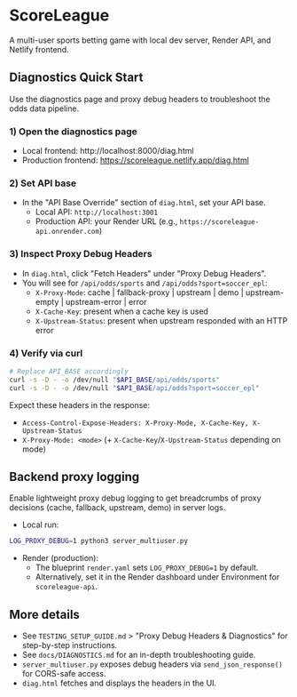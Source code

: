 # ScoreLeague

A multi-user sports betting game with local dev server, Render API, and Netlify frontend.

## Diagnostics Quick Start

Use the diagnostics page and proxy debug headers to troubleshoot the odds data pipeline.

### 1) Open the diagnostics page
- Local frontend: http://localhost:8000/diag.html
- Production frontend: https://scoreleague.netlify.app/diag.html

### 2) Set API base
- In the "API Base Override" section of `diag.html`, set your API base.
  - Local API: `http://localhost:3001`
  - Production API: your Render URL (e.g., `https://scoreleague-api.onrender.com`)

### 3) Inspect Proxy Debug Headers
- In `diag.html`, click "Fetch Headers" under "Proxy Debug Headers".
- You will see for `/api/odds/sports` and `/api/odds?sport=soccer_epl`:
  - `X-Proxy-Mode`: cache | fallback-proxy | upstream | demo | upstream-empty | upstream-error | error
  - `X-Cache-Key`: present when a cache key is used
  - `X-Upstream-Status`: present when upstream responded with an HTTP error

### 4) Verify via curl
```bash
# Replace API_BASE accordingly
curl -s -D - -o /dev/null "$API_BASE/api/odds/sports"
curl -s -D - -o /dev/null "$API_BASE/api/odds?sport=soccer_epl"
```
Expect these headers in the response:
- `Access-Control-Expose-Headers: X-Proxy-Mode, X-Cache-Key, X-Upstream-Status`
- `X-Proxy-Mode: <mode>` (+ `X-Cache-Key`/`X-Upstream-Status` depending on mode)

## Backend proxy logging

Enable lightweight proxy debug logging to get breadcrumbs of proxy decisions (cache, fallback, upstream, demo) in server logs.

- Local run:
```bash
LOG_PROXY_DEBUG=1 python3 server_multiuser.py
```
- Render (production):
  - The blueprint `render.yaml` sets `LOG_PROXY_DEBUG=1` by default.
  - Alternatively, set it in the Render dashboard under Environment for `scoreleague-api`.

## More details

- See `TESTING_SETUP_GUIDE.md` > "Proxy Debug Headers & Diagnostics" for step-by-step instructions.
- See `docs/DIAGNOSTICS.md` for an in-depth troubleshooting guide.
- `server_multiuser.py` exposes debug headers via `send_json_response()` for CORS-safe access.
- `diag.html` fetches and displays the headers in the UI.
